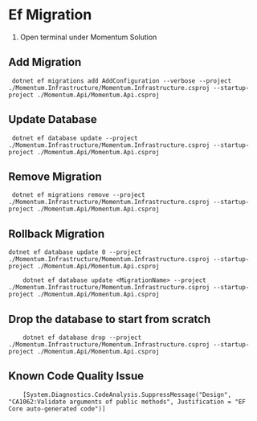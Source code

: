 # Ef Migration

1. Open terminal under Momentum Solution

## Add Migration

```
 dotnet ef migrations add AddConfiguration --verbose --project ./Momentum.Infrastructure/Momentum.Infrastructure.csproj --startup-project ./Momentum.Api/Momentum.Api.csproj
```

## Update Database

```
 dotnet ef database update --project ./Momentum.Infrastructure/Momentum.Infrastructure.csproj --startup-project ./Momentum.Api/Momentum.Api.csproj
```

## Remove Migration

```
 dotnet ef migrations remove --project ./Momentum.Infrastructure/Momentum.Infrastructure.csproj --startup-project ./Momentum.Api/Momentum.Api.csproj
```

## Rollback Migration

```
dotnet ef database update 0 --project ./Momentum.Infrastructure/Momentum.Infrastructure.csproj --startup-project ./Momentum.Api/Momentum.Api.csproj
```

```
    dotnet ef database update <MigrationName> --project ./Momentum.Infrastructure/Momentum.Infrastructure.csproj --startup-project ./Momentum.Api/Momentum.Api.csproj
```

## Drop the database to start from scratch

```
    dotnet ef database drop --project ./Momentum.Infrastructure/Momentum.Infrastructure.csproj --startup-project ./Momentum.Api/Momentum.Api.csproj
```

## Known Code Quality Issue

```
    [System.Diagnostics.CodeAnalysis.SuppressMessage("Design", "CA1062:Validate arguments of public methods", Justification = "EF Core auto-generated code")]
```